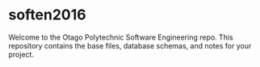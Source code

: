 # soften2016

Welcome to the Otago Polytechnic Software Engineering repo. This repository contains the base files, database schemas, and notes for your project.
